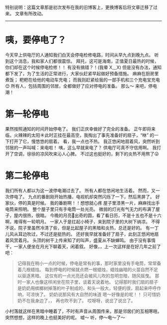特别说明：这篇文章那是初次发布在我的旧博客上，更换博客后将文章迁移了过来。
文章有所改动。
***
# 咦，要停电了？
今天早上供电厅的人通知我们白天会停电检修电路，时间从早九点到晚九点。
听到这个消息，我和家人们都很震惊。
拜托，这可是海南，正值夏日最热的时候，你们却在这个时候停电检修！！
有没有搞错？！(我晕 X﹏X)
但是没有办法，通知都下发了，为了生活的正常进行，大家伙赶紧早起做好预备措施。
麻麻在厨房里煮饭；
粑粑在给他的电动车充电；
而我则赶紧给我的一部手机和三个充电宝充电😊
所有人，包括周围的邻居，全都做好了应对停电的准备。
那么～
来吧，停电潮！
# 第一轮停电
果然按照通知的时间开始停电了。
我们正庆幸做好了完全的准备。
正午即将来临，火辣辣的太阳☀此时正挂在最高空，我掏出了事先准备好的扇子，“咻” 的一下打开了它，慢悠悠的扇着。
看，我一点也不热。
我正悠闲地扇着风，突然听到邻居的一声叫喊：来电啦！
咦，这么早就来电了？
供电厅可真不守信用啊。
我打开了空调，徐徐的凉风吹来沁人心脾。
不过这也挺好的，剩下的炎热不用熬了😜
# 第二轮停电
我们所有人都以为这一波停电潮过去了。
所有人都在悠闲地生活着。
然而，又一次停电了。
九点的番剧刚开始热播，电视机却突然闪烁了一下，然后黑屏了。
好家伙，停的真是时候。
我的番剧啊！！想想就心疼
屋子里漆黑一片，麻麻找出手电筒来照明。
整个屋子里只有手电筒一处光亮。
微弱的灯光有气无力的布满了屋子，屋内很热，很暗。
今晚的月亮🌙出奇的圆，看了看日历，不是十五也不是十六啊，难得有一轮明月。
一家人于是扛起小椅子，来到院子里的大树下纳凉。
不得不说，院子里虽然冷清了些，但是比起屋子的黑暗和炎热，总还是好的。
有一丁儿风从耳边吹过，不过还是挺热的。
还好我早就准备好了扇子，此刻正悠闲地扇着风赏着月。
头顶的树干上传来知了的叫声，盛夏从不缺蝉鸣。
由于没有事情干，一家人便坐在月光下聊着天，闲着叙。
好像，，上一次这样是在好几年之前了吧：

> 记得我在稍小一点的时候，停电是常有的事，那时家里没有手电筒，常常备着几根蜡烛。
> 每到停电的时候就点燃一根蜡烛，蜡烛幽暗的火苗自然不足以驱逐黑暗。
> 这仅有的一点光亮还会被风儿吹的忽明忽暗，随风摇曳。
> 那时一家人也像这样闲坐在院子里，谈着天说着地。
> 记得那时我们扇的扇子是奶奶用槟榔树掉落的叶子制成的，和头一般大，轻便的很，扇起来呼呼作响，可凉快了。
> 奶奶说那风有大自然的味道
> 嗯～好像是的呢！！
> 只可惜奶奶不在我身边了，，
> 再也吹不到了。
> 哎呀呀，说岔了说岔了。

小村落就这样在黑暗中睡着了，不时有声音从周围传来，那是邻居们的互相寒暄。
突然想想，这样的晚上也挺美好的呢。
嘘～
听，停～电～了～
<!-- ##{"timestamp":1725018918}## -->